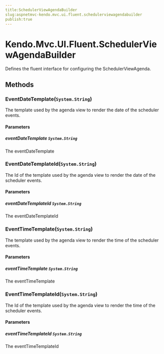 ```yaml
---
title:SchedulerViewAgendaBuilder
slug:aspnetmvc-kendo.mvc.ui.fluent.schedulerviewagendabuilder
publish:true
---
```


# Kendo.Mvc.UI.Fluent.SchedulerViewAgendaBuilder
Defines the fluent interface for configuring the SchedulerViewAgenda.



## Methods

### EventDateTemplate(`System.String`)
The template used by the agenda view to render the date of the scheduler events.


#### Parameters

##### eventDateTemplate `System.String`
The eventDateTemplate





### EventDateTemplateId(`System.String`)
The Id of the template used by the agenda view to render the date of the scheduler events.


#### Parameters

##### eventDateTemplateId `System.String`
The eventDateTemplateId





### EventTimeTemplate(`System.String`)
The template used by the agenda view to render the time of the scheduler events.


#### Parameters

##### eventTimeTemplate `System.String`
The eventTimeTemplate





### EventTimeTemplateId(`System.String`)
The Id of the template used by the agenda view to render the time of the scheduler events.


#### Parameters

##### eventTimeTemplateId `System.String`
The eventTimeTemplateId






 
